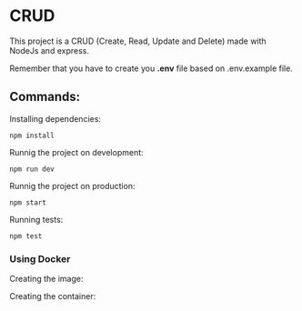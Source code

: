 # CRUD
This project is a CRUD (Create, Read, Update and Delete) made with NodeJs and express.

Remember that you have to create you **.env** file based on .env.example file.
## Commands:
Installing dependencies:

` npm install
`

Runnig the project on development:

`npm run dev
`

Runnig the project on production:

`npm start
`

Running tests:

`npm test
`
### Using Docker
Creating the image:

Creating the container: